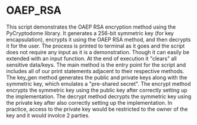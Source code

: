 # OAEP_RSA
This script demonstrates the OAEP RSA encryption method using the PyCryptodome library. It generates a 256-bit symmetric key (for key encapsulation), encrypts it using the OAEP RSA method, and then decrypts it for the user. The process is printed to terminal as it goes and the script does not require any input as it is a demonstration. Though it can easily be extended with an input function. At the end of execution it "clears" all sensitive data/keys. The main method is the entry point for the script and includes all of our print statements adjacent to their respective methods. The key_gen method generates the public and private keys along with the symmetric key, which emulates a "pre-shared secret". The encrypt method encrypts the symmetric key using the public key after correctly setting up the implementation. The decrypt method decrypts the symmetric key using the private key after also correctly setting up the implementation. In practice, access to the private key would be restricted to the owner of the key and it would involce 2 parties.
